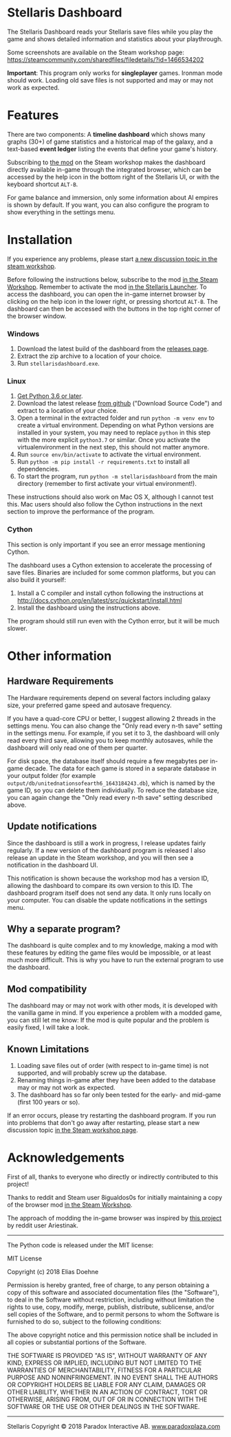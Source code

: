 # Stellaris Dashboard

The Stellaris Dashboard reads your Stellaris save files while you play the game and shows detailed information and statistics about your playthrough. 

Some screenshots are available on the Steam workshop page: https://steamcommunity.com/sharedfiles/filedetails/?id=1466534202 

**Important**: This program only works for **singleplayer** games. Ironman mode should work. Loading old save files is not supported and may or may not work as expected.

# Features

There are two components: A **timeline dashboard** which shows many graphs (30+) of game statistics and a historical map of the galaxy, and a text-based **event ledger** listing the events that define your game's history.

Subscribing to [the mod](https://steamcommunity.com/sharedfiles/filedetails/?id=1466534202) on the Steam workshop makes the dashboard directly available in-game through the integrated browser, which can be accessed by the help icon in the bottom right of the Stellaris UI, or with the keyboard shortcut `ALT-B`.

For game balance and immersion, only some information about AI empires is shown by default. If you want, you can also configure the program to show everything in the settings menu.


# Installation

If you experience any problems, please start [a new discussion topic in the steam workshop](https://steamcommunity.com/sharedfiles/filedetails/discussions/1466534202).

Before following the instructions below, subscribe to the mod [in the Steam Workshop](https://steamcommunity.com/sharedfiles/filedetails/?id=1466534202). Remember to activate the mod [in the Stellaris Launcher](https://imgur.com/g7XeZIz). To access the dashboard, you can open the in-game internet browser by clicking on the help icon in the lower right, or pressing shortcut `ALT-B`. The dashboard can then be accessed with the buttons in the top right corner of the browser window.

### Windows

  1. Download the latest build of the dashboard from the [releases page](https://github.com/eliasdoehne/stellaris-dashboard/releases).
  2. Extract the zip archive to a location of your choice.
  3. Run `stellarisdashboard.exe`.

### Linux
 
  1. [Get Python 3.6 or later](https://www.python.org/).
  2. Download the latest release [from github](https://github.com/eliasdoehne/stellaris-dashboard/releases) ("Download Source Code") and extract to a location of your choice.
  3. Open a terminal in the extracted folder and run `python -m venv env` to create a virtual environment. Depending on what Python versions are installed in your system, you may need to replace `python` in this step with the more explicit `python3.7` or similar. Once you activate the virtualenvironment in the next step, this should not matter anymore. 
  4. Run `source env/bin/activate` to activate the virtual environment.
  5. Run `python -m pip install -r requirements.txt` to install all dependencies.
  6. To start the program, run `python -m stellarisdashboard` from the main directory (remember to first activate your virtual environment!).

These instructions should also work on Mac OS X, although I cannot test this. Mac users should also follow the Cython instructions in the next section to improve the performance of the program.

### Cython
This section is only important if you see an error message mentioning Cython.

The dashboard uses a Cython extension to accelerate the processing of save files. Binaries are included for some common platforms, but you can also build it yourself:

  1. Install a C compiler and install cython following the instructions at http://docs.cython.org/en/latest/src/quickstart/install.html
  2. Install the dashboard using the instructions above.

The program should still run even with the Cython error, but it will be much slower.

# Other information

## Hardware Requirements

The Hardware requirements depend on several factors including galaxy size, your preferred game speed and autosave frequency.

If you have a quad-core CPU or better, I suggest allowing 2 threads in the settings menu. You can also change the "Only read every n-th save" setting in the settings menu. For example, if you set it to 3, the dashboard will only read every third save, allowing you to keep monthly autosaves, while the dashboard will only read one of them per quarter.

For disk space, the database itself should require a few megabytes per in-game decade. The data for each game is stored in a separate database in your output folder (for example `output/db/unitednationsofearth6_1643184243.db`), which is named by the game ID, so you can delete them individually. To reduce the database size, you can again change the  "Only read every n-th save" setting described above.

## Update notifications
Since the dashboard is still a work in progress, I release updates fairly regularly. If a new version of the dashboard program is released I also release an update in the Steam workshop, and you will then see a notification in the dashboard UI.

This notification is shown because the workshop mod has a version ID, allowing the dashboard to compare its own version to this ID. The dashboard program itself does not send any data. It only runs locally on your computer. You can disable the update notifications in the settings menu.

## Why a separate program?
The dashboard is quite complex and to my knowledge, making a mod with these features by editing the game files would be impossible, or at least much more difficult. This is why you have to run the external program to use the dashboard.

## Mod compatibility

The dashboard may or may not work with other mods, it is developed with the vanilla game in mind. If you experience a problem with a modded game, you can still let me know: If the mod is quite popular and the problem is easily fixed, I will take a look.

## Known Limitations

  1. Loading save files out of order (with respect to in-game time) is not supported, and will probably screw up the database.
  2. Renaming things in-game after they have been added to the database may or may not work as expected.
  3. The dashboard has so far only been tested for the early- and mid-game (first 100 years or so).
  
If an error occurs, please try restarting the dashboard program. If you run into problems that don't go away after restarting, please start a new discussion topic [in the Steam workshop page](https://steamcommunity.com/sharedfiles/filedetails/discussions/1466534202).
   

# Acknowledgements

First of all, thanks to everyone who directly or indirectly contributed to this project!

Thanks to reddit and Steam user 8igualdos0s for initially maintaining a copy of the browser mod [in the Steam Workshop](http://steamcommunity.com/sharedfiles/filedetails/?id=1341242772).

The approach of modding the in-game browser was inspired by [this project](https://github.com/omiddavoodi/StellarisInGameLedger) by reddit user Ariestinak.

---

The Python code is released under the MIT license:

MIT License

Copyright (c) 2018 Elias Doehne

Permission is hereby granted, free of charge, to any person obtaining a copy
of this software and associated documentation files (the "Software"), to deal
in the Software without restriction, including without limitation the rights
to use, copy, modify, merge, publish, distribute, sublicense, and/or sell
copies of the Software, and to permit persons to whom the Software is
furnished to do so, subject to the following conditions:

The above copyright notice and this permission notice shall be included in all
copies or substantial portions of the Software.

THE SOFTWARE IS PROVIDED "AS IS", WITHOUT WARRANTY OF ANY KIND, EXPRESS OR
IMPLIED, INCLUDING BUT NOT LIMITED TO THE WARRANTIES OF MERCHANTABILITY,
FITNESS FOR A PARTICULAR PURPOSE AND NONINFRINGEMENT. IN NO EVENT SHALL THE
AUTHORS OR COPYRIGHT HOLDERS BE LIABLE FOR ANY CLAIM, DAMAGES OR OTHER
LIABILITY, WHETHER IN AN ACTION OF CONTRACT, TORT OR OTHERWISE, ARISING FROM,
OUT OF OR IN CONNECTION WITH THE SOFTWARE OR THE USE OR OTHER DEALINGS IN THE
SOFTWARE.


---

Stellaris Copyright © 2018 Paradox Interactive AB. www.paradoxplaza.com
